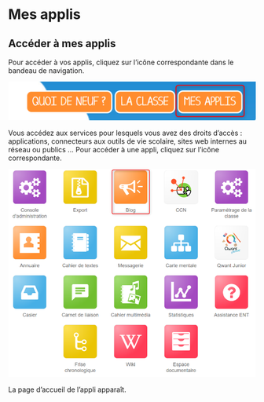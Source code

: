 # Mes applis

## Accéder à mes applis  <a id="acceder-a-mes-applis"></a>

Pour accéder à vos applis, cliquez sur l’icône correspondante dans le bandeau de navigation.

![](.gitbook/assets/mesapplis1d%20%281%29.png)

Vous accédez aux services pour lesquels vous avez des droits d’accès : applications, connecteurs aux outils de vie scolaire, sites web internes au réseau ou publics … Pour accéder à une appli, cliquez sur l’icône correspondante.

![](.gitbook/assets/blog-mesapplis-1.png)

La page d’accueil de l’appli apparaît.

